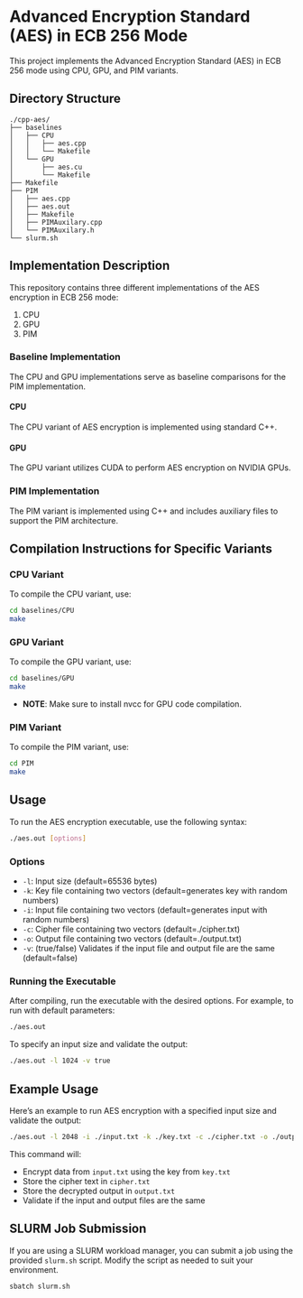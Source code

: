 # Advanced Encryption Standard (AES) in ECB 256 Mode

This project implements the Advanced Encryption Standard (AES) in ECB 256 mode using CPU, GPU, and PIM variants.

## Directory Structure

```
./cpp-aes/
├── baselines
│   ├── CPU
│   │   ├── aes.cpp
│   │   └── Makefile
│   └── GPU
│       ├── aes.cu
│       └── Makefile
├── Makefile
├── PIM
│   ├── aes.cpp
│   ├── aes.out
│   ├── Makefile
│   ├── PIMAuxilary.cpp
│   └── PIMAuxilary.h
└── slurm.sh
```

## Implementation Description

This repository contains three different implementations of the AES encryption in ECB 256 mode:
1. CPU
2. GPU
3. PIM

### Baseline Implementation

The CPU and GPU implementations serve as baseline comparisons for the PIM implementation.

#### CPU

The CPU variant of AES encryption is implemented using standard C++.

#### GPU

The GPU variant utilizes CUDA to perform AES encryption on NVIDIA GPUs.

### PIM Implementation

The PIM variant is implemented using C++ and includes auxiliary files to support the PIM architecture.

## Compilation Instructions for Specific Variants

### CPU Variant

To compile the CPU variant, use:

```bash
cd baselines/CPU
make
```

### GPU Variant

To compile the GPU variant, use:

```bash
cd baselines/GPU
make
```
* **NOTE**: Make sure to install nvcc for GPU code compilation.

### PIM Variant

To compile the PIM variant, use:

```bash
cd PIM
make
```

## Usage

To run the AES encryption executable, use the following syntax:

```bash
./aes.out [options]
```

### Options

- `-l`: Input size (default=65536 bytes)
- `-k`: Key file containing two vectors (default=generates key with random numbers)
- `-i`: Input file containing two vectors (default=generates input with random numbers)
- `-c`: Cipher file containing two vectors (default=./cipher.txt)
- `-o`: Output file containing two vectors (default=./output.txt)
- `-v`: (true/false) Validates if the input file and output file are the same (default=false)

### Running the Executable

After compiling, run the executable with the desired options. For example, to run with default parameters:

```bash
./aes.out
```

To specify an input size and validate the output:

```bash
./aes.out -l 1024 -v true
```

## Example Usage

Here’s an example to run AES encryption with a specified input size and validate the output:

```bash
./aes.out -l 2048 -i ./input.txt -k ./key.txt -c ./cipher.txt -o ./output.txt -v true
```

This command will:
- Encrypt data from `input.txt` using the key from `key.txt`
- Store the cipher text in `cipher.txt`
- Store the decrypted output in `output.txt`
- Validate if the input and output files are the same

## SLURM Job Submission

If you are using a SLURM workload manager, you can submit a job using the provided `slurm.sh` script. Modify the script as needed to suit your environment.

```bash
sbatch slurm.sh
```


